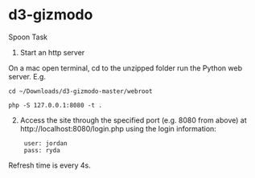 # d3-gizmodo
Spoon Task

1) Start an http server

On a mac open terminal, cd to the unzipped folder run the Python web server.  E.g.

    cd ~/Downloads/d3-gizmodo-master/webroot
  
    php -S 127.0.0.1:8080 -t .
  
2) Access the site through the specified port (e.g. 8080 from above) at http://localhost:8080/login.php using the login information:

        user: jordan
        pass: ryda

Refresh time is every 4s.
